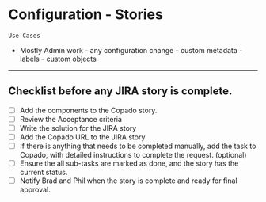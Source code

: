 # Configuration - Stories

`Use Cases`

- Mostly Admin work - any configuration change - custom metadata - labels - custom objects

---

## Checklist before any JIRA story is complete.

- [ ] Add the components to the Copado story.
- [ ] Review the Acceptance criteria
- [ ] Write the solution for the JIRA story
- [ ] Add the Copado URL to the JIRA story
- [ ] If there is anything that needs to be completed manually, add the task to Copado, with detailed instructions to complete the request. (optional)
- [ ] Ensure the all sub-tasks are marked as done, and the story has the current status.
- [ ] Notify Brad and Phil when the story is complete and ready for final approval.
